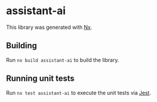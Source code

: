 # assistant-ai

This library was generated with [Nx](https://nx.dev).

## Building

Run `nx build assistant-ai` to build the library.

## Running unit tests

Run `nx test assistant-ai` to execute the unit tests via [Jest](https://jestjs.io).
